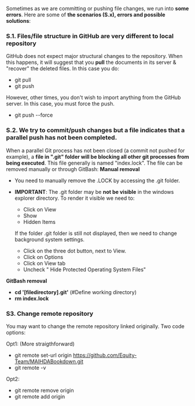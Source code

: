 
Sometimes as we are committing or pushing file changes, we run into **some errors**. Here are some of **the scenarios (S.x), errors and possible solutions**: 

### S.1. Files/file structure in GitHub are very different to local repository 

GitHub does not expect major structural changes to the repository. When this happens, it will suggest that you **pull** the documents in its server & "recover" the deleted files. In this case you do: 
- git pull 
- git push 

However, other times, you don't wish to import anything from the GitHub server. In this case, you must force the push. 
- git push --force

### S.2. We try to commit/push changes but a file indicates that a parallel push has not been completed. 

When a parallel Git process has not been closed (a commit not pushed for example), a **file in ".git" folder will be blocking all other git processes from being executed**. This file generally is named "index.lock". The file can be removed manually or through GitBash: 
**Manual removal**
- You need to manually remove the .LOCK by accessing the .git folder. 
- **IMPORTANT**: The .git folder may be **not be visible** in the windows explorer directory. To render it visible we need to: 
	- Click on View 
	- Show 
	- Hidden Items
	
	If the folder .git folder is still not displayed, then we need to change background system settings. 
	- Click on the three dot button, next to View.
	- Click on Options 
	- Click on View tab 
	- Uncheck " Hide Protected Operating System Files"

**GitBash removal**
- **cd '[filedirectory].git'** (#Define working directory)
- **rm index.lock**

### S3. Change remote repository

You may want to change the remote repository linked originally. Two code options: 

Opt1: (More straigthforward)
- git remote set-url origin https://github.com/Equity-Team/MAIHDABookdown.git
- git remote -v

Opt2: 
- git remote remove origin
- git remote add origin <new-repo-url>